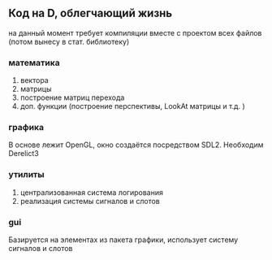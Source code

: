 ## Код на D, облегчающий жизнь

на данный момент требует компиляции вместе с проектом всех файлов
(потом вынесу в стат. библиотеку)

### математика
1. вектора
2. матрицы
3. построение матриц перехода
4. доп. функции (построение перспективы, LookAt матрицы и т.д. )

### графика

В основе лежит OpenGL, окно создаётся посредством SDL2.
Необходим Derelict3

### утилиты
1. централизованная система логирования
2. реализация системы сигналов и слотов

### gui

Базируется на элементах из пакета графики,
использует систему сигналов и слотов

